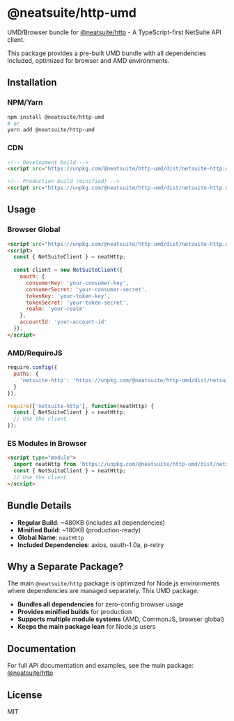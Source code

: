 # @neatsuite/http-umd

UMD/Browser bundle for [@neatsuite/http](https://www.npmjs.com/package/@neatsuite/http) - A TypeScript-first NetSuite API client.

This package provides a pre-built UMD bundle with all dependencies included, optimized for browser and AMD environments.

## Installation

### NPM/Yarn
```bash
npm install @neatsuite/http-umd
# or
yarn add @neatsuite/http-umd
```

### CDN
```html
<!-- Development build -->
<script src="https://unpkg.com/@neatsuite/http-umd/dist/netsuite-http.umd.js"></script>

<!-- Production build (minified) -->
<script src="https://unpkg.com/@neatsuite/http-umd/dist/netsuite-http.umd.min.js"></script>
```

## Usage

### Browser Global
```html
<script src="https://unpkg.com/@neatsuite/http-umd/dist/netsuite-http.umd.min.js"></script>
<script>
  const { NetSuiteClient } = neatHttp;
  
  const client = new NetSuiteClient({
    oauth: {
      consumerKey: 'your-consumer-key',
      consumerSecret: 'your-consumer-secret',
      tokenKey: 'your-token-key',
      tokenSecret: 'your-token-secret',
      realm: 'your-realm'
    },
    accountId: 'your-account-id'
  });
</script>
```

### AMD/RequireJS
```javascript
require.config({
  paths: {
    'netsuite-http': 'https://unpkg.com/@neatsuite/http-umd/dist/netsuite-http.umd.min'
  }
});

require(['netsuite-http'], function(neatHttp) {
  const { NetSuiteClient } = neatHttp;
  // Use the client
});
```

### ES Modules in Browser
```html
<script type="module">
  import neatHttp from 'https://unpkg.com/@neatsuite/http-umd/dist/netsuite-http.umd.js';
  const { NetSuiteClient } = neatHttp;
  // Use the client
</script>
```

## Bundle Details

- **Regular Build**: ~480KB (includes all dependencies)
- **Minified Build**: ~180KB (production-ready)
- **Global Name**: `neatHttp`
- **Included Dependencies**: axios, oauth-1.0a, p-retry

## Why a Separate Package?

The main `@neatsuite/http` package is optimized for Node.js environments where dependencies are managed separately. This UMD package:

- **Bundles all dependencies** for zero-config browser usage
- **Provides minified builds** for production
- **Supports multiple module systems** (AMD, CommonJS, browser global)
- **Keeps the main package lean** for Node.js users

## Documentation

For full API documentation and examples, see the main package: [@neatsuite/http](https://github.com/neatsuite/netsuite-http)

## License

MIT 